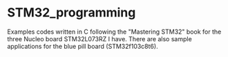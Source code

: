 # STM32_programming
Examples codes written in C following the "Mastering STM32" book for the three Nucleo board STM32L073RZ I have. There are also sample applications for the blue pill board (STM32f103c8t6).
